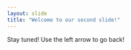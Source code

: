 ```yaml
---
layout: slide
title: "Welcome to our second slide!"
---
```

Stay tuned!
Use the left arrow to go back!
